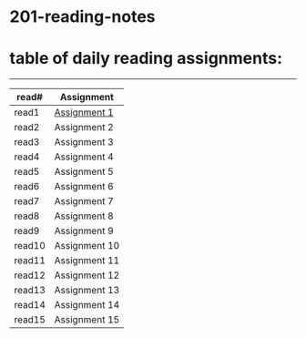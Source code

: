 # 201-reading-notes
# table of daily reading assignments:
____
|read# | Assignment  |
|-- |--|
| read1 | [Assignment 1](01.md)   |
| read2 | Assignment 2   |
| read3 | Assignment 3   |
| read4 | Assignment 4   |
| read5 | Assignment 5   |
| read6 | Assignment 6   |
| read7 | Assignment 7   |
| read8 | Assignment 8   |
| read9 | Assignment 9   |
| read10 | Assignment 10   |
| read11 | Assignment 11   |
| read12 | Assignment 12   |
| read13 | Assignment 13   |
| read14 | Assignment 14   |
| read15 | Assignment 15   |

